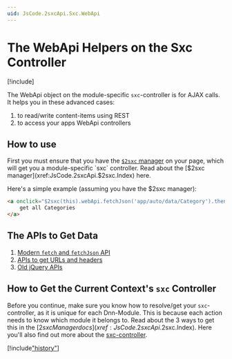 ```yaml
---
uid: JsCode.2sxcApi.Sxc.WebApi
---
```


# The WebApi Helpers on the Sxc Controller

[!include[](~/pages/basics/stack/_shared-float-summary.md)]
<style>.context-box-summary .interact-2sxc { visibility: visible; } </style>

The WebApi object on the module-specific `sxc`-controller is for AJAX calls. It helps you in these advanced cases:  

1. to read/write content-items using REST
1. to access your apps WebApi controllers

## How to use

First you must ensure that you have the [`$2sxc` manager](xref:JsCode.2sxcApi.$2sxc.Index) on your page, which will get you a module-specific `sxc` controller. Read about the [$2sxc manager](xref:JsCode.2sxcApi.$2sxc.Index) here. 

Here's a simple example (assuming you have the $2sxc manager):

```HTML
<a onclick="$2sxc(this).webApi.fetchJson('app/auto/data/Category').then(handleResult);">
    get all Categories 
</a>
```

## The APIs to Get Data

1. [Modern `fetch` and `fetchJson` API](xref:JsCode.2sxcApi.Sxc.WebApi.Fetch)
1. [APIs to get URLs and headers](xref:JsCode.2sxcApi.Sxc.WebApi.BareMetal)
1. [Old jQuery APIs](xref:JsCode.2sxcApi.Sxc.WebApi.jQuery)


## How to Get the Current Context's `sxc` Controller
Before you continue, make sure you know how to resolve/get your `sxc`-controller, as it is unique for each Dnn-Module. This is because each action needs to know which module it belongs to. Read about the 3 ways to get this in the [$2sxc Manager docs](xref:JsCode.2sxcApi.$2sxc.Index). Here you'll also find out more about the [sxc-controller](xref:JsCode.2sxcApi.Sxc.Index).




[!include["history"](_webapi-history.md)]

